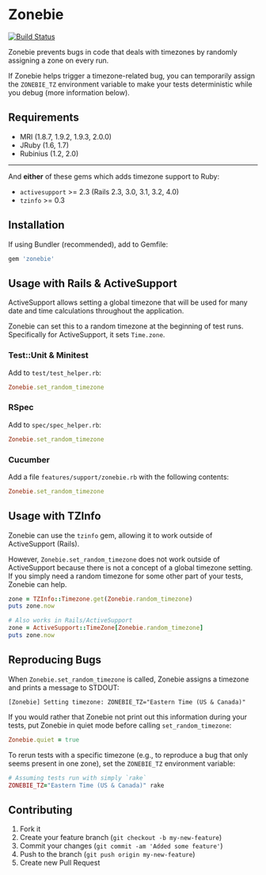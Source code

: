 # Zonebie

[![Build Status](https://secure.travis-ci.org/alindeman/zonebie.png)](http://travis-ci.org/alindeman/zonebie)

Zonebie prevents bugs in code that deals with timezones by randomly assigning a
zone on every run.

If Zonebie helps trigger a timezone-related bug, you can temporarily assign the
`ZONEBIE_TZ` environment variable to make your tests deterministic while you
debug (more information below).

## Requirements

* MRI (1.8.7, 1.9.2, 1.9.3, 2.0.0)
* JRuby (1.6, 1.7)
* Rubinius (1.2, 2.0)

***

And **either** of these gems which adds timezone support to Ruby:

* `activesupport` >= 2.3 (Rails 2.3, 3.0, 3.1, 3.2, 4.0)
* `tzinfo` >= 0.3

## Installation

If using Bundler (recommended), add to Gemfile:

````ruby
gem 'zonebie'
````

## Usage with Rails & ActiveSupport

ActiveSupport allows setting a global timezone that will be used for many date
and time calculations throughout the application.

Zonebie can set this to a random timezone at the beginning of test runs.
Specifically for ActiveSupport, it sets `Time.zone`.

### Test::Unit & Minitest

Add to `test/test_helper.rb`:

```ruby
Zonebie.set_random_timezone
```

### RSpec

Add to `spec/spec_helper.rb`:

```ruby
Zonebie.set_random_timezone
```

### Cucumber

Add a file `features/support/zonebie.rb` with the following contents:

```ruby
Zonebie.set_random_timezone
```

## Usage with TZInfo

Zonebie can use the `tzinfo` gem, allowing it to work outside of ActiveSupport
(Rails).

However, `Zonebie.set_random_timezone` does not work outside of ActiveSupport
because there is not a concept of a global timezone setting. If you simply need
a random timezone for some other part of your tests, Zonebie can help.

```ruby
zone = TZInfo::Timezone.get(Zonebie.random_timezone)
puts zone.now

# Also works in Rails/ActiveSupport
zone = ActiveSupport::TimeZone[Zonebie.random_timezone]
puts zone.now
```

## Reproducing Bugs

When `Zonebie.set_random_timezone` is called, Zonebie assigns a timezone and
prints a message to STDOUT:

```
[Zonebie] Setting timezone: ZONEBIE_TZ="Eastern Time (US & Canada)"
```

If you would rather that Zonebie not print out this information during your
tests, put Zonebie in quiet mode before calling `set_random_timezone`:

```ruby
Zonebie.quiet = true
```

To rerun tests with a specific timezone (e.g., to reproduce a bug that only
seems present in one zone), set the `ZONEBIE_TZ` environment variable:

```ruby
# Assuming tests run with simply `rake`
ZONEBIE_TZ="Eastern Time (US & Canada)" rake
```

## Contributing

1. Fork it
2. Create your feature branch (`git checkout -b my-new-feature`)
3. Commit your changes (`git commit -am 'Added some feature'`)
4. Push to the branch (`git push origin my-new-feature`)
5. Create new Pull Request
